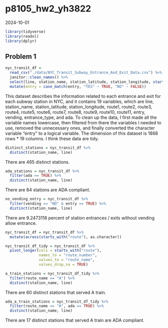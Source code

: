 p8105_hw2_yh3822
================
2024-10-01

``` r
library(tidyverse)
library(readxl)
library(dplyr)
```

## Problem 1

``` r
nyc_transit_df = 
  read_csv("./data/NYC_Transit_Subway_Entrance_And_Exit_Data.csv") %>%
  janitor::clean_names() %>%
  select(line, station_name, station_latitude, station_longitude, starts_with("route"), entry, vending, entrance_type, ada) %>%
  mutate(entry = case_match(entry, "YES" ~ TRUE, "NO" ~ FALSE))
```

This dataset describes the information related to each entrance and exit
for each subway station in NYC, and it contains 19 variables, which are
line, station_name, station_latitude, station_longitude, route1, route2,
route3, route4, route5, route6, route7, route8, route9, route10,
route11, entry, vending, entrance_type, and ada. To clean up the data, I
first made all the variable names lowercase, then filtered from there
the variables I needed to use, removed the unnecessary ones, and finally
converted the character variable “entry” to a logical variable. The
dimension of this dataset is 1868 rows \* 19 columns. I think these data
are tidy.

``` r
distinct_stations = nyc_transit_df %>%
  distinct(station_name, line)
```

There are 465 distinct stations.

``` r
ada_stations = nyc_transit_df %>%
  filter(ada == TRUE) %>%
  distinct(station_name, line)
```

There are 84 stations are ADA compliant.

``` r
no_vending_entry = nyc_transit_df %>%
  filter(vending == "NO" & entry == TRUE) %>%
  distinct(station_name, line)
```

There are 9.2473118 percent of station entrances / exits without vending
allow entrance.

``` r
nyc_transit_df = nyc_transit_df %>%
  mutate(across(starts_with("route"), as.character))

nyc_transit_df_tidy = nyc_transit_df %>%
  pivot_longer(cols = starts_with("route"),
               names_to = "route_number",   
               values_to = "route_name",    
               values_drop_na = TRUE)
```

``` r
a_train_stations = nyc_transit_df_tidy %>%
  filter(route_name == "A") %>%
  distinct(station_name, line)
```

There are 60 distinct stations that served A train.

``` r
ada_a_train_stations = nyc_transit_df_tidy %>%
  filter(route_name == "A", ada == TRUE) %>%
  distinct(station_name, line)
```

There are 17 distinct stations that served A train are ADA compliant.

